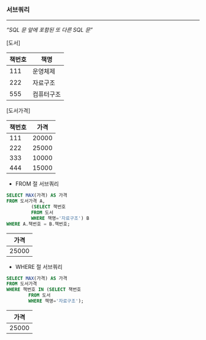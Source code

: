 ### 서브쿼리

---

*“SQL 문 앞에 포함된 또 다른 SQL 문”*

[도서]

| 책번호 | 책명 |
| --- | --- |
| 111 | 운영체제 |
| 222 | 자료구조 |
| 555 | 컴퓨터구조 |

[도서가격]

| 책번호 | 가격 |
| --- | --- |
| 111 | 20000 |
| 222 | 25000 |
| 333 | 10000 |
| 444 | 15000 |
- FROM 절 서브쿼리

```sql
SELECT MAX(가격) AS 가격
FROM 도서가격 A,
		 (SELECT 책번호
		 FROM 도서
		 WHERE 책명='자료구조') B
WHERE A.책번호 = B.책번호;
```

| 가격 |
| --- |
| 25000 |

- WHERE 절 서브쿼리

```sql
SELECT MAX(가격) AS 가격
FROM 도서가격
WHERE 책번호 IN (SELECT 책번호
		FROM 도서
		WHERE 책명='자료구조');
```

| 가격 |
| --- |
| 25000 |